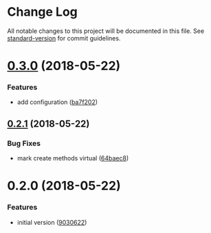 # Change Log

All notable changes to this project will be documented in this file. See [standard-version](https://github.com/conventional-changelog/standard-version) for commit guidelines.

<a name="0.3.0"></a>
# [0.3.0](https://github.com/devdigital/IdentityServer4TestServer/compare/v0.2.1...v0.3.0) (2018-05-22)


### Features

* add configuration ([ba7f202](https://github.com/devdigital/IdentityServer4TestServer/commit/ba7f202))



<a name="0.2.1"></a>
## [0.2.1](https://github.com/devdigital/IdentityServer4TestServer/compare/v0.2.0...v0.2.1) (2018-05-22)


### Bug Fixes

* mark create methods virtual ([64baec8](https://github.com/devdigital/IdentityServer4TestServer/commit/64baec8))



<a name="0.2.0"></a>
# 0.2.0 (2018-05-22)


### Features

* initial version ([9030622](https://github.com/devdigital/IdentityServer4TestServer/commit/9030622))

